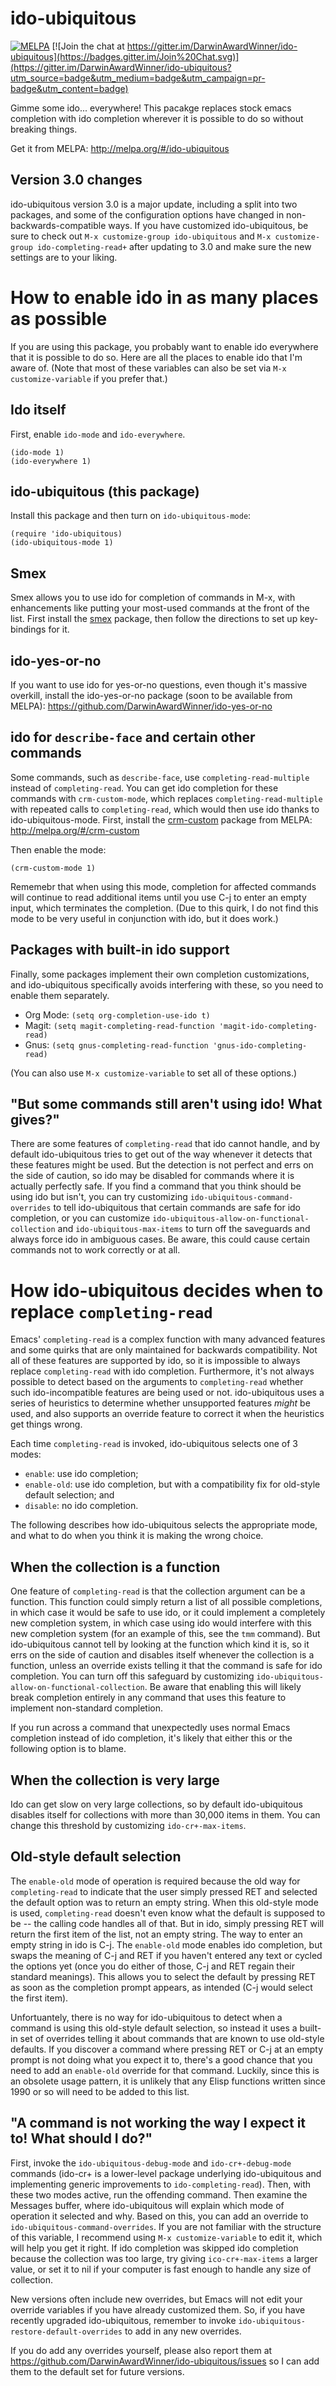# ido-ubiquitous #

[![MELPA](http://melpa.org/packages/ido-ubiquitous-badge.svg)](http://melpa.org/#/ido-ubiquitous)
[![Join the chat at https://gitter.im/DarwinAwardWinner/ido-ubiquitous](https://badges.gitter.im/Join%20Chat.svg)](https://gitter.im/DarwinAwardWinner/ido-ubiquitous?utm_source=badge&utm_medium=badge&utm_campaign=pr-badge&utm_content=badge)

Gimme some ido... everywhere! This pacakge replaces stock emacs
completion with ido completion wherever it is possible to do so
without breaking things.

Get it from MELPA: http://melpa.org/#/ido-ubiquitous

## Version 3.0 changes ##

ido-ubiquitous version 3.0 is a major update, including a split into
two packages, and some of the configuration options have changed in
non-backwards-compatible ways. If you have customized ido-ubiquitous,
be sure to check out `M-x customize-group ido-ubiquitous` and `M-x
customize-group ido-completing-read+` after updating to 3.0 and make
sure the new settings are to your liking.

# How to enable ido in as many places as possible #

If you are using this package, you probably want to enable ido
everywhere that it is possible to do so. Here are all the places to
enable ido that I'm aware of. (Note that most of these variables can
also be set via `M-x customize-variable` if you prefer that.)

## Ido itself ##

First, enable `ido-mode` and `ido-everywhere`.

    (ido-mode 1)
    (ido-everywhere 1)

## ido-ubiquitous (this package) ##

Install this package and then turn on `ido-ubiquitous-mode`:

    (require 'ido-ubiquitous)
    (ido-ubiquitous-mode 1)

## Smex ##

Smex allows you to use ido for completion of commands in M-x, with
enhancements like putting your most-used commands at the front of the
list. First install the [smex](https://github.com/nonsequitur/smex)
package, then follow the directions to set up key-bindings for it.

## ido-yes-or-no ##

If you want to use ido for yes-or-no questions, even though it's
massive overkill, install the ido-yes-or-no package (soon to be
available from MELPA):
https://github.com/DarwinAwardWinner/ido-yes-or-no

## ido for `describe-face` and certain other commands ##

Some commands, such as `describe-face`, use `completing-read-multiple`
instead of `completing-read`. You can get ido completion for these
commands with `crm-custom-mode`, which replaces
`completing-read-multiple` with repeated calls to `completing-read`,
which would then use ido thanks to ido-ubiquitous-mode. First, install
the [crm-custom](https://github.com/DarwinAwardWinner/crm-custom)
package from MELPA: http://melpa.org/#/crm-custom

Then enable the mode:

    (crm-custom-mode 1)

Rememebr that when using this mode, completion for affected commands
will continue to read additional items until you use C-j to enter an
empty input, which terminates the completion. (Due to this quirk, I do
not find this mode to be very useful in conjunction with ido, but it
does work.)

## Packages with built-in ido support ##

Finally, some packages implement their own completion customizations,
and ido-ubiquitous specifically avoids interfering with these, so you
need to enable them separately.

* Org Mode: `(setq org-completion-use-ido t)`
* Magit: `(setq magit-completing-read-function 'magit-ido-completing-read)`
* Gnus: `(setq gnus-completing-read-function 'gnus-ido-completing-read)`

(You can also use `M-x customize-variable` to set all of these
options.)

## "But some commands still aren't using ido! What gives?" ##

There are some features of `completing-read` that ido cannot handle,
and by default ido-ubiquitous tries to get out of the way whenever it
detects that these features might be used. But the detection is not
perfect and errs on the side of caution, so ido may be disabled for
commands where it is actually perfectly safe. If you find a command
that you think should be using ido but isn't, you can try customizing
`ido-ubiquitous-command-overrides` to tell ido-ubiquitous that certain
commands are safe for ido completion, or you can customize
`ido-ubiquitous-allow-on-functional-collection` and
`ido-ubiquitous-max-items` to turn off the saveguards and always force
ido in ambiguous cases. Be aware, this could cause certain commands
not to work correctly or at all.

# How ido-ubiquitous decides when to replace `completing-read` #

Emacs' `completing-read` is a complex function with many advanced
features and some quirks that are only maintained for backwards
compatibility. Not all of these features are supported by ido, so it
is impossible to always replace `completing-read` with ido completion.
Furthermore, it's not always possible to detect based on the arguments
to `completing-read` whether such ido-incompatible features are being
used or not. ido-ubiquitous uses a series of heuristics to determine
whether unsupported features *might* be used, and also supports an
override feature to correct it when the heuristics get things wrong.

Each time `completing-read` is invoked, ido-ubiquitous selects one of
3 modes:

* `enable`: use ido completion;
* `enable-old`: use ido completion, but with a compatibility fix for
old-style default selection; and
* `disable`: no ido completion.

The following describes how ido-ubiquitous selects the appropriate
mode, and what to do when you think it is making the wrong choice.

## When the collection is a function ##

One feature of `completing-read` is that the collection argument can
be a function. This function could simply return a list of all
possible completions, in which case it would be safe to use ido, or it
could implement a completely new completion system, in which case
using ido would interfere with this new completion system (for an
example of this, see the `tmm` command). But ido-ubiquitous cannot
tell by looking at the function which kind it is, so it errs on the
side of caution and disables itself whenever the collection is a
function, unless an override exists telling it that the command is
safe for ido completion. You can turn off this safeguard by
customizing `ido-ubiquitous-allow-on-functional-collection`. Be aware
that enabling this will likely break completion entirely in any
command that uses this feature to implement non-standard completion.

If you run across a command that unexpectedly uses normal Emacs
completion instead of ido completion, it's likely that either this or
the following option is to blame.

## When the collection is very large ##

Ido can get slow on very large collections, so by default
ido-ubiquitous disables itself for collections with more than 30,000
items in them. You can change this threshold by customizing
`ido-cr+-max-items`.

## Old-style default selection ##

The `enable-old` mode of operation is required because the old way for
`completing-read` to indicate that the user simply pressed RET and
selected the default option was to return an empty string. When this
old-style mode is used, `completing-read` doesn't even know what the
default is supposed to be -- the calling code handles all of that. But
in ido, simply pressing RET will return the first item of the list,
not an empty string. The way to enter an empty string in ido is C-j.
The `enable-old` mode enables ido completion, but swaps the meaning of
C-j and RET if you haven't entered any text or cycled the options yet
(once you do either of those, C-j and RET regain their standard
meanings). This allows you to select the default by pressing RET as
soon as the completion prompt appears, as intended (C-j would select
the first item).

Unfortuantely, there is no way for ido-ubiquitous to detect when a
command is using this old-style default selection, so instead it uses
a built-in set of overrides telling it about commands that are known
to use old-style defaults. If you discover a command where pressing
RET or C-j at an empty prompt is not doing what you expect it to,
there's a good chance that you need to add an `enable-old` override
for that command. Luckily, since this is an obsolete usage pattern, it
is unlikely that any Elisp functions written since 1990 or so will
need to be added to this list.

## "A command is not working the way I expect it to! What should I do?" ##

First, invoke the `ido-ubiquitous-debug-mode` and `ido-cr+-debug-mode`
commands (ido-cr+ is a lower-level package underlying ido-ubiquitous
and implementing generic improvements to `ido-completing-read`). Then,
with these two modes active, run the offending command. Then examine
the Messages buffer, where ido-ubiquitous will explain which mode of
operation it selected and why. Based on this, you can add an override
to `ido-ubiquitous-command-overrides`. If you are not familiar with
the structure of this variable, I recommend using `M-x
customize-variable` to edit it, which will help you get it right. If
ido completion was skipped ido completion because the collection was
too large, try giving `ico-cr+-max-items` a larger value, or set it to
nil if your computer is fast enough to handle any size of collection.

New versions often include new overrides, but Emacs will not edit your
override variables if you have already customized them. So, if you
have recently upgraded ido-ubiquitous, remember to invoke
`ido-ubiquitous-restore-default-overrides` to add in any new
overrides.

If you do add any overrides yourself, please also report them at
https://github.com/DarwinAwardWinner/ido-ubiquitous/issues so I can
add them to the default set for future versions.
